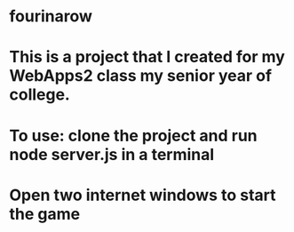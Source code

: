 # fourinarow

# This is a project that I created for my WebApps2 class my senior year of college.

# To use: clone the project and run node server.js in a terminal

# Open two internet windows to start the game
